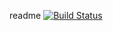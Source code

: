 readme
[![Build Status](https://travis-ci.org/[mateuszkosmider]/[travis-test].png)](https://travis-ci.org/[mateuszkosmider]/[travis-test])